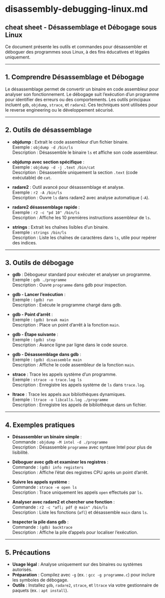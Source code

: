 # disassembly-debugging-linux.md

## cheat sheet - Désassemblage et Débogage sous Linux

Ce document présente les outils et commandes pour désassembler et déboguer des programmes sous Linux, à des fins éducatives et légales uniquement.

---

## 1. Comprendre Désassemblage et Débogage

Le désassemblage permet de convertir un binaire en code assembleur pour analyser son fonctionnement. 
Le débogage suit l’exécution d’un programme pour identifier des erreurs ou des comportements. 
Les outils principaux incluent `gdb`, `objdump`, `strace`, et `radare2`. 
Ces techniques sont utilisées pour le reverse engineering ou le développement sécurisé.

---

## 2. Outils de désassemblage

- **objdump** : Extrait le code assembleur d’un fichier binaire.  
  Exemple : `objdump -d /bin/ls`  
  Description : Désassemble le binaire `ls` et affiche son code assembleur.

- **objdump avec section spécifique** :  
  Exemple : `objdump -d -j .text /bin/cat`  
  Description : Désassemble uniquement la section `.text` (code exécutable) de `cat`.

- **radare2** : Outil avancé pour désassemblage et analyse.  
  Exemple : `r2 -A /bin/ls`  
  Description : Ouvre `ls` dans radare2 avec analyse automatique (`-A`).

- **radare2 désassemblage rapide** :  
  Exemple : `r2 -c "pd 10" /bin/ls`  
  Description : Affiche les 10 premières instructions assembleur de `ls`.

- **strings** : Extrait les chaînes lisibles d’un binaire.  
  Exemple : `strings /bin/ls`  
  Description : Liste les chaînes de caractères dans `ls`, utile pour repérer des indices.

---

## 3. Outils de débogage

- **gdb** : Débogueur standard pour exécuter et analyser un programme.  
  Exemple : `gdb ./programme`  
  Description : Ouvre `programme` dans gdb pour inspection.

- **gdb - Lancer l’exécution** :  
  Exemple : `(gdb) run`  
  Description : Exécute le programme chargé dans gdb.

- **gdb - Point d’arrêt** :  
  Exemple : `(gdb) break main`  
  Description : Place un point d’arrêt à la fonction `main`.

- **gdb - Étape suivante** :  
  Exemple : `(gdb) step`  
  Description : Avance ligne par ligne dans le code source.

- **gdb - Désassemblage dans gdb** :  
  Exemple : `(gdb) disassemble main`  
  Description : Affiche le code assembleur de la fonction `main`.

- **strace** : Trace les appels système d’un programme.  
  Exemple : `strace -o trace.log ls`  
  Description : Enregistre les appels système de `ls` dans `trace.log`.

- **ltrace** : Trace les appels aux bibliothèques dynamiques.  
  Exemple : `ltrace -o libcalls.log ./programme`  
  Description : Enregistre les appels de bibliothèque dans un fichier.

---

## 4. Exemples pratiques

- **Désassembler un binaire simple** :  
  Commande : `objdump -M intel -d ./programme`  
  Description : Désassemble `programme` avec syntaxe Intel pour plus de lisibilité.

- **Déboguer avec gdb et examiner les registres** :  
  Commande : `(gdb) info registers`  
  Description : Affiche l’état des registres CPU après un point d’arrêt.

- **Suivre les appels système** :  
  Commande : `strace -e open ls`  
  Description : Trace uniquement les appels `open` effectués par `ls`.

- **Analyser avec radare2 et chercher une fonction** :  
  Commande : `r2 -c "afl; pdf @ main" /bin/ls`  
  Description : Liste les fonctions (`afl`) et désassemble `main` dans `ls`.

- **Inspecter la pile dans gdb** :  
  Commande : `(gdb) backtrace`  
  Description : Affiche la pile d’appels pour localiser l’exécution.

---

## 5. Précautions

- **Usage légal** : Analyse uniquement sur des binaires ou systèmes autorisés.
- **Préparation** : Compilez avec `-g` (ex. : `gcc -g programme.c`) pour inclure les symboles de débogage.
- **Outils** : Installez `gdb`, `radare2`, `strace`, et `ltrace` via votre gestionnaire de paquets (ex. : `apt install`).
  
